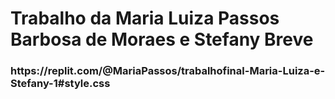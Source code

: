<h1>Trabalho da Maria Luiza Passos Barbosa de Moraes e Stefany Breve </h1>
<h3>https://replit.com/@MariaPassos/trabalhofinal-Maria-Luiza-e-Stefany-1#style.css </h3>
